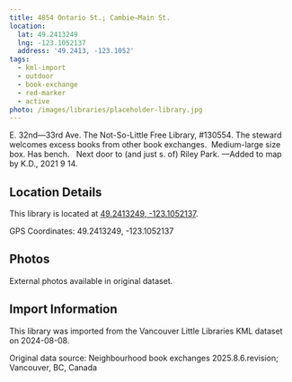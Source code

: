```yaml
---
title: 4854 Ontario St.; Cambie—Main St.
location:
  lat: 49.2413249
  lng: -123.1052137
  address: '49.2413, -123.1052'
tags:
  - kml-import
  - outdoor
  - book-exchange
  - red-marker
  - active
photo: /images/libraries/placeholder-library.jpg
---
```

E. 32nd—33rd Ave.
The Not-So-Little Free Library, #130554.
The steward welcomes excess books from other book exchanges.  Medium-large size box.
Has bench.  
Next door to (and just s. of) Riley Park.
—Added to map by K.D., 2021 9 14.  

## Location Details

This library is located at [49.2413249, -123.1052137](https://www.google.com/maps?q=49.2413249,-123.1052137).

GPS Coordinates: 49.2413249, -123.1052137

## Photos

External photos available in original dataset.

## Import Information

This library was imported from the Vancouver Little Libraries KML dataset on 2024-08-08.

Original data source: Neighbourhood book exchanges 2025.8.6.revision; Vancouver, BC, Canada
